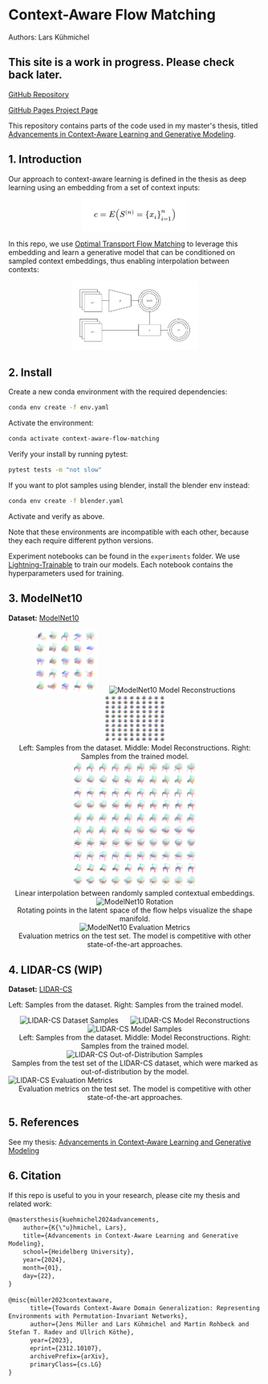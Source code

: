 # Context-Aware Flow Matching

Authors: Lars Kühmichel

## This site is a work in progress. Please check back later.

[GitHub Repository](https://github.com/LarsKue/context-aware-flow-matching)

[GitHub Pages Project Page](https://larskue.github.io/context-aware-flow-matching/)

This repository contains parts of the code used in my master's thesis, titled
[Advancements in Context-Aware Learning and Generative Modeling](docs/thesis.pdf).

## 1. Introduction

Our approach to context-aware learning is defined in the thesis as
deep learning using an embedding from a set of context inputs:

<div align="center">
    <img src="docs/context-aware-learning.webp" alt="Context-Aware Learning">
</div>


In this repo, we use [Optimal Transport Flow Matching](https://arxiv.org/abs/2302.00482) to leverage this
embedding and learn a  generative model that can be conditioned on sampled
context embeddings, thus enabling interpolation between contexts:

<div align="center">
    <img src="docs/context-aware-flow-matching.webp" width=50% alt="Interpolation">
</div>

## 2. Install

Create a new conda environment with the required dependencies:
```bash
conda env create -f env.yaml
```

Activate the environment:
```bash
conda activate context-aware-flow-matching
```

Verify your install by running pytest:
```bash
pytest tests -m "not slow"
```

If you want to plot samples using blender, install the blender env instead:

```bash
conda env create -f blender.yaml
```

Activate and verify as above.

Note that these environments are incompatible with each other,
because they each require different python versions.

Experiment notebooks can be found in the `experiments` folder. We use
[Lightning-Trainable](https://github.com/LarsKue/lightning-trainable)
to train our models. Each notebook contains the hyperparameters used for training.

## 3. ModelNet10

**Dataset:** [ModelNet10](https://3dvision.princeton.edu/projects/2014/3DShapeNets/)

<div align="center">
    <img src="docs/modelnet10/data_samples.webp" width=25% alt="ModelNet10 Dataset Samples" hspace="10">
    <img src="docs/modelnet10/reconstructions.webp" width=25% alt="ModelNet10 Model Reconstructions" hspace="10">
    <img src="docs/modelnet10/model_samples.webp" width=25% alt="ModelNet10 Model Samples" hspace="10">
</div>
<div align="center">
    Left: Samples from the dataset. Middle: Model Reconstructions. Right: Samples from the trained model.
</div>

<div align="center">
    <img src="docs/modelnet10/interpolation.webp" width=50% alt="ModelNet10 Context Interpolation">
</div>
<div align="center">
    Linear interpolation between randomly sampled contextual embeddings.
</div>

<div align="center">
    <img src="docs/modelnet10/rotation.webp" width=50% alt="ModelNet10 Rotation">
</div>
<div align="center">
    Rotating points in the latent space of the flow helps visualize the shape manifold.
</div>

<div align="center">
    <img src="docs/modelnet10/metrics.webp" alt="ModelNet10 Evaluation Metrics">
</div>
<div align="center">
    Evaluation metrics on the test set. The model is competitive with other state-of-the-art approaches.
</div>


## 4. LIDAR-CS (WIP)

**Dataset:** [LIDAR-CS](https://github.com/LiDAR-Perception/LiDAR-CS)

Left: Samples from the dataset. Right: Samples from the trained model.

<div align="center">
    <img src="docs/lidar-cs/data_samples.webp" width=25% alt="LIDAR-CS Dataset Samples" hspace="10">
    <img src="docs/lidar-cs/reconstructions.webp" width=25% alt="LIDAR-CS Model Reconstructions" hspace="10">
    <img src="docs/lidar-cs/model_samples.webp" width=25% alt="LIDAR-CS Model Samples" hspace="10">
</div>
<div align="center">
    Left: Samples from the dataset. Middle: Model Reconstructions. Right: Samples from the trained model.
</div>


<div align="center">
    <img src="docs/lidar-cs/out-of-distribution.webp" width=50% alt="LIDAR-CS Out-of-Distribution Samples">
</div>
<div align="center">
    Samples from the test set of the LIDAR-CS dataset, which were marked as out-of-distribution by the model.
</div>


<div class="row">
    <img src="docs/lidar-cs/metrics.webp" alt="LIDAR-CS Evaluation Metrics">
</div>
<div align="center">
    Evaluation metrics on the test set. The model is competitive with other state-of-the-art approaches.
</div>

## 5. References

See my thesis: [Advancements in Context-Aware Learning and Generative Modeling](docs/thesis.pdf)

## 6. Citation

If this repo is useful to you in your research, please cite my thesis and related work:

```
@mastersthesis{kuehmichel2024advancements,
    author={K{\"u}hmichel, Lars},
    title={Advancements in Context-Aware Learning and Generative Modeling},
    school={Heidelberg University},
    year={2024},
    month={01},
    day={22},
}

@misc{müller2023contextaware,
      title={Towards Context-Aware Domain Generalization: Representing Environments with Permutation-Invariant Networks}, 
      author={Jens Müller and Lars Kühmichel and Martin Rohbeck and Stefan T. Radev and Ullrich Köthe},
      year={2023},
      eprint={2312.10107},
      archivePrefix={arXiv},
      primaryClass={cs.LG}
}
```
